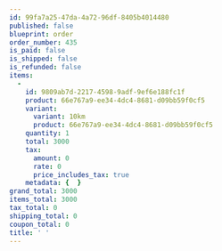 ```yaml
---
id: 99fa7a25-47da-4a72-96df-8405b4014480
published: false
blueprint: order
order_number: 435
is_paid: false
is_shipped: false
is_refunded: false
items:
  -
    id: 9809ab7d-2217-4598-9adf-9ef6e188fc1f
    product: 66e767a9-ee34-4dc4-8681-d09bb59f0cf5
    variant:
      variant: 10km
      product: 66e767a9-ee34-4dc4-8681-d09bb59f0cf5
    quantity: 1
    total: 3000
    tax:
      amount: 0
      rate: 0
      price_includes_tax: true
    metadata: {  }
grand_total: 3000
items_total: 3000
tax_total: 0
shipping_total: 0
coupon_total: 0
title: ' '
---
```

